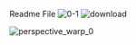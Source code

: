 Readme File
![0-1](https://github.com/JamalWali/Asgn2Prac/assets/47362745/d6794629-e623-4523-b9e8-803dbf93cf1d)
![download](https://github.com/JamalWali/Asgn2Prac/assets/47362745/f869ee0d-3e26-4126-8a03-8ba9ab351578)



![perspective_warp_0](https://github.com/JamalWali/Asgn2Prac/assets/47362745/2a3396c8-bd9b-46be-afe4-965e5f81da37)
